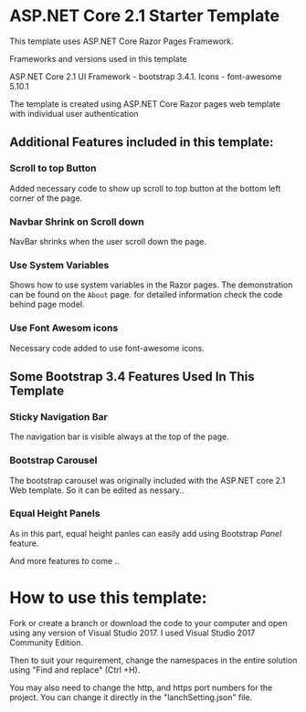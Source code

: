 # ASP.NET Core 2.1 Starter Template

This template uses ASP.NET Core Razor Pages Framework.

Frameworks and versions used in this template

ASP.NET Core 2.1
UI Framework - bootstrap 3.4.1.
Icons - font-awesome 5.10.1

The template is created using ASP.NET Core Razor pages web template with individual user authentication

## Additional Features included in this template:

### Scroll to top Button
Added necessary code to show up scroll to top button at the bottom left corner of the page.

### Navbar Shrink on Scroll down
NavBar shrinks when the user scroll down the page.

### Use System Variables
Shows how to use system variables in the Razor pages. The demonstration can be found on the `About` page. for detailed information check the code behind page model.



### Use Font Awesom icons
Necessary code added to use font-awesome icons.

## Some Bootstrap 3.4 Features Used In This Template


### Sticky Navigation Bar
The navigation bar is visible always at the top of the page.

### Bootstrap Carousel
The bootstrap carousel was originally included with the ASP.NET core 2.1 Web template. So it can be edited as  nessary..

### Equal Height Panels
As in this part, equal height panles can easily add using Bootstrap <i>Panel</i> feature.

And more features to come ..

# How to use this template:


Fork or create a branch or download the code to your computer and open using any version of Visual Studio 2017. I used Visual Studio 2017 Community Edition.

Then to suit your requirement, change the namespaces in the entire solution using "Find and replace" (Ctrl +H).

You may also need to change the http, and https port numbers for the project. You can change it directly in the "lanchSetting.json" file.


